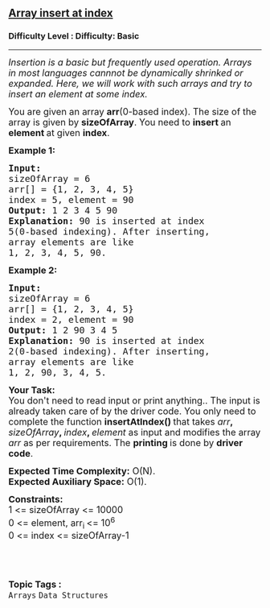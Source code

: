 <h2><a href="https://www.geeksforgeeks.org/problems/array-insert-at-index/1?page=1&difficulty=Basic&status=unsolved&sortBy=submissions">Array insert at index</a></h2><h3>Difficulty Level : Difficulty: Basic</h3><hr><div class="problems_problem_content__Xm_eO"><p><em><span style="font-size:18px">Insertion is a basic but frequently used operation. Arrays in most languages cannnot be dynamically shrinked or expanded. Here, we will work with such arrays and try to insert an element at some index.</span></em></p>

<p><span style="font-size:18px">You are given an array <strong>arr</strong>(0-based index). The size of the array is given by <strong>sizeOfArray</strong>. You need to <strong>insert </strong>an <strong>element </strong>at given <strong>index</strong>.</span></p>

<p><span style="font-size:18px"><strong>Example 1:</strong></span></p>

<pre><span style="font-size:18px"><strong>Input:
</strong>sizeOfArray = 6
arr[] = {1, 2, 3, 4, 5}
index = 5, element = 90
<strong>Output: </strong>1 2 3 4 5 90<strong>
Explanation: </strong>90 is&nbsp;inserted at index
5(0-based indexing). After inserting,
array elements are like
1, 2, 3, 4, 5, 90.</span></pre>

<p><span style="font-size:18px"><strong>Example 2:</strong></span></p>

<pre><span style="font-size:18px"><strong>Input:
</strong>sizeOfArray = 6
arr[] = {1, 2, 3, 4, 5}
index = 2, element = 90
<strong>Output: </strong>1 2 90 3 4 5<strong>
Explanation: </strong>90 is&nbsp;inserted at index 
2(0-based indexing). After inserting,
array elements are like 
1, 2, 90, 3, 4, 5.</span></pre>

<p><strong><span style="font-size:18px">Your Task:</span></strong><br>
<span style="font-size:18px">You don't need to read input or print anything.. The input is already taken care of by the driver code. You only need to complete the function <strong>insertAtIndex() </strong>that takes <em>arr</em><strong>, </strong><em>sizeOfArray</em><strong>, </strong><em>index</em><strong>, </strong><em>element</em> as input and modifies the array <em>arr&nbsp;</em>as per requirements. The <strong>printing </strong>is done by <strong>driver code</strong>.</span></p>

<p><span style="font-size:18px"><strong>Expected Time Complexity:</strong>&nbsp;O(N).<br>
<strong>Expected Auxiliary Space:</strong>&nbsp;O(1).</span></p>

<p><strong><span style="font-size:18px">Constraints:</span></strong><br>
<span style="font-size:18px">1 &lt;= sizeOfArray &lt;= 10000<br>
0 &lt;= element, arr<sub>i </sub>&lt;= 10<sup>6</sup><br>
0 &lt;= index &lt;= sizeOfArray-1</span></p>

<p>&nbsp;</p>
</div><br><p><span style=font-size:18px><strong>Topic Tags : </strong><br><code>Arrays</code>&nbsp;<code>Data Structures</code>&nbsp;
